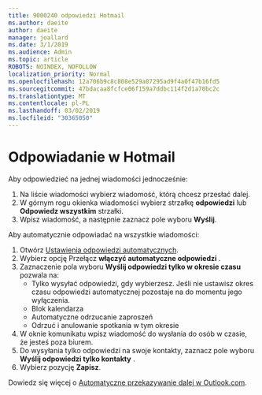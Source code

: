 ```yaml
---
title: 9000240 odpowiedzi Hotmail
ms.author: daeite
author: daeite
manager: joallard
ms.date: 3/1/2019
ms.audience: Admin
ms.topic: article
ROBOTS: NOINDEX, NOFOLLOW
localization_priority: Normal
ms.openlocfilehash: 12a706b9c8c808e529a07295ad9f4a0f47b16fd5
ms.sourcegitcommit: 47bdacaa8fcfce06f159a7ddbc114f2d1a70bc2c
ms.translationtype: MT
ms.contentlocale: pl-PL
ms.lasthandoff: 03/02/2019
ms.locfileid: "30365050"
---
```

# <a name="replying-in-outlookcom"></a>Odpowiadanie w Hotmail

Aby odpowiedzieć na jednej wiadomości jednocześnie:

1. Na liście wiadomości wybierz wiadomość, którą chcesz przesłać dalej.
2. W górnym rogu okienka wiadomości wybierz strzałkę **odpowiedzi** lub **Odpowiedz wszystkim** strzałki.
3. Wpisz wiadomość, a następnie zaznacz pole wyboru **Wyślij**.

Aby automatycznie odpowiadać na wszystkie wiadomości:

1. Otwórz [Ustawienia odpowiedzi automatycznych](https://outlook.live.com/mail/options/mail/automaticReplies/automaticRepliesOption).
2. Wybierz opcję Przełącz **włączyć automatyczne odpowiedzi** .
3. Zaznaczenie pola wyboru **Wyślij odpowiedzi tylko w okresie czasu** pozwala na:
    - Tylko wysyłać odpowiedzi, gdy wybierzesz. Jeśli nie ustawisz okres czasu odpowiedzi automatycznej pozostaje na do momentu jego wyłączenia.
    - Blok kalendarza
    - Automatyczne odrzucanie zaproszeń
    - Odrzuć i anulowanie spotkania w tym okresie
4. W oknie komunikatu wpisz wiadomość do wysłania do osób w czasie, że jesteś poza biurem.
5. Do wysyłania tylko odpowiedzi na swoje kontakty, zaznacz pole wyboru **Wyślij odpowiedzi tylko kontakty** .
6. Wybierz pozycję **Zapisz**.

Dowiedz się więcej o [Automatyczne przekazywanie dalej w Outlook.com](https://support.office.com/article/14614626-9855-48dc-a986-dec81d07b1a0).